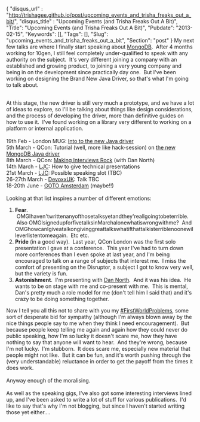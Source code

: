 {
 "disqus_url" : "http://trishagee.github.io/post/upcoming_events_and_trisha_freaks_out_a_bit/",
 "disqus_title" : "Upcoming Events (and Trisha Freaks Out A Bit)",
 "Title": "Upcoming Events (and Trisha Freaks Out A Bit)",
 "Pubdate": "2013-02-15",
 "Keywords": [],
 "Tags": [],
 "Slug": "upcoming_events_and_trisha_freaks_out_a_bit",
 "Section": "post"
}
My next few talks are where I finally start speaking about <a href="http://www.mongodb.org/">MongoDB</a>. &nbsp;After 4 months working for 10gen, I still feel completely under-qualified to speak with any authority on the subject. &nbsp;It's very different joining a company with an established and growing product, to joining a very young company and being in on the development since practically day one. &nbsp;But I've been working on designing the Brand New Java Driver, so that's what I'm going to talk about.<div><br /></div><div>At this stage, the new driver is still very much a prototype, and we have a lot of ideas to explore, so I'll be talking about things like design considerations, and the process of developing the driver, more than definitive guides on how to use it. &nbsp;I've found working on a library very different to working on a platform or internal application.</div><div><br /></div><div>19th Feb - London MUG: <a href="http://www.meetup.com/London-MongoDB-User-Group/events/100991642/">Into to the new Java driver</a></div><div>5th March - QCon: Tutorial (well, more like hack-session) on <a href="http://qconlondon.com/london-2013/presentation/World%20Premier%20-%20Coding%20Against%20MongoDB%20with%20the%20New%20Java%20Driver">the new MongoDB Java driver</a></div><div>8th March - QCon: <a href="http://qconlondon.com/london-2013/presentation/Hire%20Education%20-%20making%20interviews%20rock">Making Interviews Rock</a> (with Dan North)</div><div>14th March - <a href="http://www.meetup.com/Londonjavacommunity/">LJC</a>: How to give technical presentations</div><div>21st March - <a href="http://www.meetup.com/Londonjavacommunity/">LJC</a>: Possible speaking slot (TBC)</div><div>26-27th March - <a href="http://www.devoxx.com/display/UK13/Devoxxians?atl_token=7zFhyIovV0">DevoxxUK</a>: Talk TBC</div><div>18-20th June - <a href="http://gotocon.com/amsterdam-2013/speakers/">GOTO Amsterdam</a> (maybe!!)</div><div><br /></div><div>Looking at that list inspires a number of different emotions:</div><div><ol><li><b>Fear</b>. &nbsp;OMGIhaven'twrittenanyofthosetalksyetandthey'reallgoingtobeterrible. &nbsp;Also OMGIsignedupforfivetalksinMarchalonewhatiswrongwithme? &nbsp;And OMGhowcanIgiveatalkongivinggreattalkswhatifthattalkisterriblenoonewilleverlistentomeagain. &nbsp;Etc etc.</li><li><b>Pride</b> (in a good way). &nbsp;Last year, QCon London was the first solo presentation I gave at a conference. &nbsp;This year I've had to turn down more conferences than I even spoke at last year, and I'm being encouraged to talk on a range of subjects that interest me. &nbsp;I miss the comfort of presenting on the Disruptor, a subject I got to know very well, but the variety is fun.</li><li><b>Astonishment</b>. &nbsp;I'm presenting with <a href="https://twitter.com/tastapod">Dan North</a>. &nbsp;And it was his idea. &nbsp;He wants to be on stage with me and co-present with me. &nbsp;This is mental, Dan's pretty much a role model for me (don't tell him I said that) and it's crazy to be doing something together.</li></ol></div><div>Now I tell you all this not to share with you my <a href="https://twitter.com/search?q=%23FirstWorldProblems&amp;src=hash">#FirstWorldProblems</a>, some sort of desperate bid for sympathy (although I'm always blown away by the nice things people say to me when they think I need encouragement). &nbsp;But because people keep telling me again and again how they could never do public speaking, how I'm so lucky it doesn't scare me, how they have nothing to say that anyone will want to hear. &nbsp;And they're wrong, because I'm not lucky. &nbsp;I'm stubborn. &nbsp;It does scare me, especially new material that people might not like. &nbsp;But it can be fun, and it's worth pushing through the (very understandable) reluctance in order to get the payoff from the times it does work.</div><div><br /></div><div>Anyway enough of the moralising.</div><div><br /></div><div>As well as the speaking gigs, I've also got some interesting interviews lined up, and I've been asked to write a lot of stuff for various publications. &nbsp;I'd like to say that's why I'm not blogging, but since I haven't started writing those yet either....</div>
